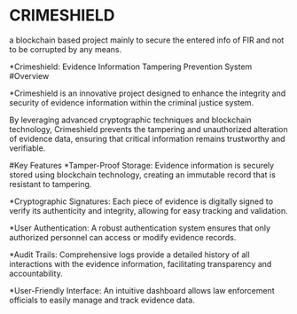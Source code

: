 # CRIMESHIELD
a blockchain based project mainly to secure the entered info of FIR and not to be corrupted by any means.

*Crimeshield: Evidence Information Tampering Prevention System
#Overview

*Crimeshield is an innovative project designed to enhance the integrity and security of evidence information within the criminal justice system.

By leveraging advanced cryptographic techniques and blockchain technology, Crimeshield prevents the tampering and unauthorized alteration of evidence data, ensuring that critical information remains trustworthy and verifiable.

#Key Features
*Tamper-Proof Storage: Evidence information is securely stored using blockchain technology, creating an immutable record that is resistant to tampering.

*Cryptographic Signatures: Each piece of evidence is digitally signed to verify its authenticity and integrity, allowing for easy tracking and validation.

*User Authentication: A robust authentication system ensures that only authorized personnel can access or modify evidence records.

*Audit Trails: Comprehensive logs provide a detailed history of all interactions with the evidence information, facilitating transparency and accountability.

*User-Friendly Interface: An intuitive dashboard allows law enforcement officials to easily manage and track evidence data.
